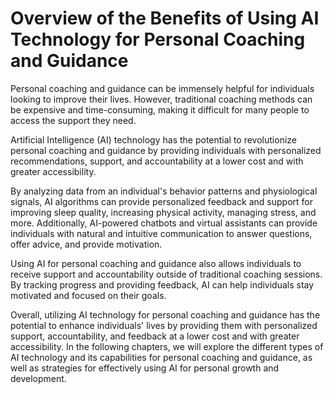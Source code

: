 Overview of the Benefits of Using AI Technology for Personal Coaching and Guidance
================================================================================================

Personal coaching and guidance can be immensely helpful for individuals looking to improve their lives. However, traditional coaching methods can be expensive and time-consuming, making it difficult for many people to access the support they need.

Artificial Intelligence (AI) technology has the potential to revolutionize personal coaching and guidance by providing individuals with personalized recommendations, support, and accountability at a lower cost and with greater accessibility.

By analyzing data from an individual's behavior patterns and physiological signals, AI algorithms can provide personalized feedback and support for improving sleep quality, increasing physical activity, managing stress, and more. Additionally, AI-powered chatbots and virtual assistants can provide individuals with natural and intuitive communication to answer questions, offer advice, and provide motivation.

Using AI for personal coaching and guidance also allows individuals to receive support and accountability outside of traditional coaching sessions. By tracking progress and providing feedback, AI can help individuals stay motivated and focused on their goals.

Overall, utilizing AI technology for personal coaching and guidance has the potential to enhance individuals' lives by providing them with personalized support, accountability, and feedback at a lower cost and with greater accessibility. In the following chapters, we will explore the different types of AI technology and its capabilities for personal coaching and guidance, as well as strategies for effectively using AI for personal growth and development.

